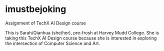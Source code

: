 # imustbejoking
Assignment of TechX AI Design course

This is Sarah/Qianhua (she/her), pre-frosh at Harvey Mudd College. She is taking this TechX AI Design course because she is interested in exploring the intersection of Computer Science and Art.
